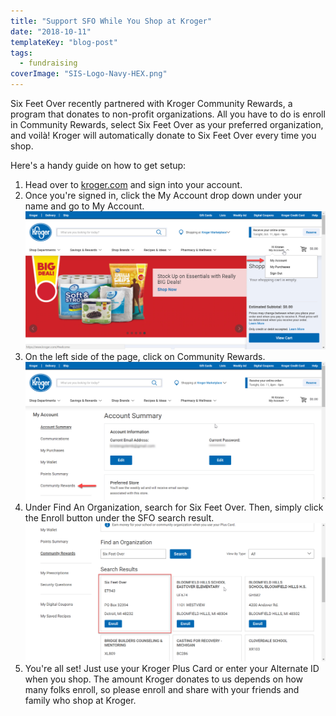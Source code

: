 ```yaml
---
title: "Support SFO While You Shop at Kroger"
date: "2018-10-11"
templateKey: "blog-post"
tags:
  - fundraising
coverImage: "SIS-Logo-Navy-HEX.png"
---
```


Six Feet Over recently partnered with Kroger Community Rewards, a program that donates to non-profit organizations. All you have to do is enroll in Community Rewards, select Six Feet Over as your preferred organization, and voilà! Kroger will automatically donate to Six Feet Over every time you shop.

Here's a handy guide on how to get setup:

1. Head over to [kroger.com](http://www.kroger.com) and sign into your account.
2. Once you're signed in, click the My Account drop down under your name and go to My Account.![](images/stepfour.png)
3. On the left side of the page, click on Community Rewards.![](images/stepsix.png)
4. Under Find An Organization, search for Six Feet Over. Then, simply click the Enroll button under the SFO search result.![](images/stepeight.png)
5. You're all set! Just use your Kroger Plus Card or enter your Alternate ID when you shop. The amount Kroger donates to us depends on how many folks enroll, so please enroll and share with your friends and family who shop at Kroger.
